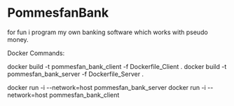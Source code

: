 # PommesfanBank
for fun i program my own banking software which works with pseudo money.

Docker Commands:

docker build -t pommesfan_bank_client -f Dockerfile_Client .
docker build -t pommesfan_bank_server -f Dockerfile_Server .

docker run -i --network=host pommesfan_bank_server
docker run -i --network=host pommesfan_bank_client
